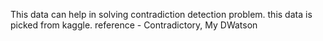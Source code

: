 This data can help in solving contradiction detection problem. this data is picked from kaggle. 
reference - Contradictory, My DWatson
